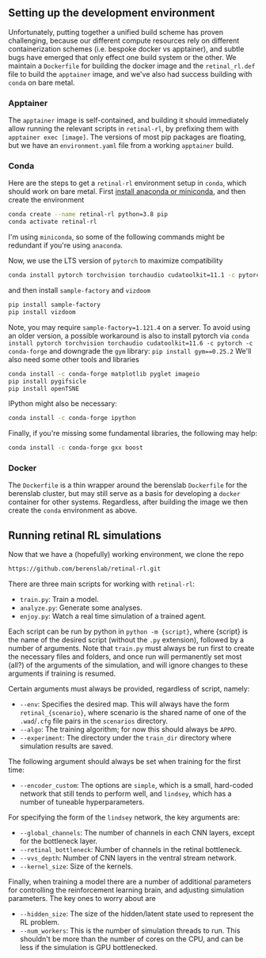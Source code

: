 ## Setting up the development environment

Unfortunately, putting together a unified build scheme has proven challenging, because our different compute resources rely on different containerization schemes (i.e. bespoke docker vs apptainer), and subtle bugs have emerged that only effect one build system or the other. We maintain a `Dockerfile` for building the docker image and the `retinal_rl.def` file to build the `apptainer` image, and we've also had success building with `conda` on bare metal.

### Apptainer

The `apptainer` image is self-contained, and building it should immediately allow running the relevant scripts in `retinal-rl`, by prefixing them with `apptainer exec [image]`. The versions of most pip packages are floating, but we have an `environment.yaml` file from a working `apptainer` build.

### Conda

Here are the steps to get a `retinal-rl` environment setup in `conda`, which should work on bare metal. First [install anaconda or miniconda](https://docs.anaconda.com/anaconda/install/index.html), and then create the environment
``` bash
conda create --name retinal-rl python=3.8 pip
conda activate retinal-rl
```
I'm using `miniconda`, so some of the following commands might be redundant if you're using `anaconda`.

Now, we use the LTS version of `pytorch` to maximize compatibility
```bash
conda install pytorch torchvision torchaudio cudatoolkit=11.1 -c pytorch-lts -c nvidia
```
and then install `sample-factory` and `vizdoom`
```bash
pip install sample-factory
pip install vizdoom
```
Note, you may require `sample-factory=1.121.4` on a server. To avoid using an older version, a possible workaround is also to install pytorch via `conda install pytorch torchvision torchaudio cudatoolkit=11.6 -c pytorch -c conda-forge` and downgrade the `gym` library: `pip install gym==0.25.2`
We'll also need some other tools and libraries
```bash
conda install -c conda-forge matplotlib pyglet imageio
pip install pygifsicle
pip install openTSNE
```
IPython might also be necessary:
```bash
conda install -c conda-forge ipython
```
Finally, if you're missing some fundamental libraries, the following may help:
```bash
conda install -c conda-forge gxx boost
```

### Docker

The `Dockerfile` is a thin wrapper around the berenslab `Dockerfile` for the berenslab cluster, but may still serve as a basis for developing a `docker` container for other systems. Regardless, after building the image we then create the `conda` environment as above.

## Running retinal RL simulations

Now that we have a (hopefully) working environment, we clone the repo
```bash
https://github.com/berenslab/retinal-rl.git
```
There are three main scripts for working with `retinal-rl`:

- `train.py`: Train a model.
- `analyze.py`: Generate some analyses.
- `enjoy.py`: Watch a real time simulation of a trained agent.

Each script can be run by python in `python -m {script}`, where {script} is the name of the desired script (without the `.py` extension), followed by a number of arguments. Note that `train.py` must always be run first to create the necessary files and folders, and once run will permanently set most (all?) of the arguments of the simulation, and will ignore changes to these arguments if training is resumed.

Certain arguments must always be provided, regardless of script, namely:

- `--env`: Specifies the desired map. This will always have the form `retinal_{scenario}`, where scenario is the shared name of one of the `.wad`/`.cfg` file pairs in the `scenarios` directory.
- `--algo`: The training algorithm; for now this should always be `APPO`.
- `--experiment`: The directory under the `train_dir` directory where simulation results are saved.

The following argument should always be set when training for the first time:

- `--encoder_custom`: The options are `simple`, which is a small, hard-coded network that still tends to perform well, and `lindsey`, which has a number of tuneable hyperparameters.

For specifying the form of the `lindsey` network, the key arguments are:

- `--global_channels`: The number of channels in each CNN layers, except for the bottleneck layer.
- `--retinal_bottleneck`: Number of channels in the retinal bottleneck.
- `--vvs_depth`: Number of CNN layers in the ventral stream network.
- `--kernel_size`: Size of the kernels.

Finally, when training a model there are a number of additional parameters for controlling the reinforcement learning brain, and adjusting simulation parameters. The key ones to worry about are

- `--hidden_size`: The size of the hidden/latent state used to represent the RL problem.
- `--num_workers`: This is the number of simulation threads to run. This shouldn't be more than the number of cores on the CPU, and can be less if the simulation is GPU bottlenecked.
